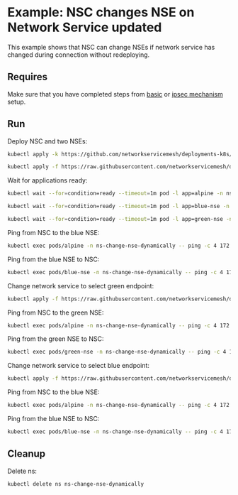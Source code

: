 # Example: NSC changes NSE on Network Service updated

This example shows that NSC can change NSEs if network service has changed during connection without redeploying.

## Requires

Make sure that you have completed steps from [basic](../../basic) or [ipsec mechanism](../../ipsec_mechanism) setup.

## Run

Deploy NSC and two NSEs:
```bash
kubectl apply -k https://github.com/networkservicemesh/deployments-k8s/examples/features/change-nse-dynamically?ref=d6c31bed4ea846e01cc61b05b33a2b2fb5c29c4e
```

```bash
kubectl apply -f https://raw.githubusercontent.com/networkservicemesh/deployments-k8s/d6c31bed4ea846e01cc61b05b33a2b2fb5c29c4e/examples/features/change-nse-dynamically/blue-netsvc.yaml
```

Wait for applications ready:
```bash
kubectl wait --for=condition=ready --timeout=1m pod -l app=alpine -n ns-change-nse-dynamically
```
```bash
kubectl wait --for=condition=ready --timeout=1m pod -l app=blue-nse -n ns-change-nse-dynamically
```
```bash
kubectl wait --for=condition=ready --timeout=1m pod -l app=green-nse -n ns-change-nse-dynamically
```

Ping from NSC to the blue NSE:
```bash
kubectl exec pods/alpine -n ns-change-nse-dynamically -- ping -c 4 172.16.2.100
```

Ping from the blue NSE to NSC:
```bash
kubectl exec pods/blue-nse -n ns-change-nse-dynamically -- ping -c 4 172.16.2.101
```

Change network service to select green endpoint:
```bash
kubectl apply -f https://raw.githubusercontent.com/networkservicemesh/deployments-k8s/d6c31bed4ea846e01cc61b05b33a2b2fb5c29c4e/examples/features/change-nse-dynamically/green-netsvc.yaml
```

Ping from NSC to the green NSE:
```bash
kubectl exec pods/alpine -n ns-change-nse-dynamically -- ping -c 4 172.16.1.100
```

Ping from the green NSE to NSC:
```bash
kubectl exec pods/green-nse -n ns-change-nse-dynamically -- ping -c 4 172.16.1.101
```

Change network service to select blue endpoint:
```bash
kubectl apply -f https://raw.githubusercontent.com/networkservicemesh/deployments-k8s/d6c31bed4ea846e01cc61b05b33a2b2fb5c29c4e/examples/features/change-nse-dynamically/blue-netsvc.yaml
```

Ping from NSC to the blue NSE:
```bash
kubectl exec pods/alpine -n ns-change-nse-dynamically -- ping -c 4 172.16.2.100
```

Ping from the blue NSE to NSC:
```bash
kubectl exec pods/blue-nse -n ns-change-nse-dynamically -- ping -c 4 172.16.2.101
```

## Cleanup

Delete ns:
```bash
kubectl delete ns ns-change-nse-dynamically
```
